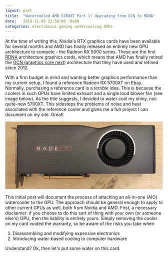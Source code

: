 ```yaml
---
layout: post
title:  "Watercooled AMD 5700XT Part 1: Upgrading from GCN to RDNA"
date:   2019-11-09 22:58:00 -0400
categories: electronics gaming watercooling GPUs
---
```

At the time of writing this, Nvidia's RTX graphics cards have been available for several months and AMD has finally released an entirely new GPU architecture to compete - the Radeon RX 5000 series.
These are the first [RDNA](https://en.wikipedia.org/wiki/RDNA_(microarchitecture)) architecture graphics cards, which means that AMD has finally retired the [GCN (graphics core next)](https://en.wikipedia.org/wiki/Graphics_Core_Next) architecture that they have used and refined since 2012.

With a firm budget in mind and wanting better graphics performance than my current setup, I found a reference Radeon RX 5700XT on Ebay.
Normally, purchasing a reference card is a _terrible_ idea.
This is because the coolers in such GPUs have limited exhaust and a single loud blower fan (see image below). 
As the title suggests, I decided to water cool my shiny, not-quite-new 5700XT.
This sidesteps the problems of noise and heat associated with the reference cooler and gives me a fun project I can document on my site. Great!

![Reference cooler 5700XT](/images/watercooling_gpu/5700xt_top_down.jpg "Reference coolers. They look great, but sound terrible.")

This initial post will document the process of attaching an all-in-one (AIO) watercooler to the GPU. 
The approach should be general enough to apply to other current GPUs as well, both from Nvidia and AMD.
First, a necessary disclaimer: if you choose to do this sort of thing with your own (or someone else's) GPU, then the liability is entirely yours.
Simply removing the cooler on my card voided the warranty, so be aware of the risks you take when 
1. Disassembling and modifying expensive electronics
2. Introducing water-based cooling to computer hardware

Understand? Ok, then let's put some water on this card.
